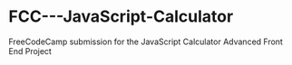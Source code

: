 # FCC---JavaScript-Calculator
FreeCodeCamp submission for the JavaScript Calculator Advanced Front End Project

